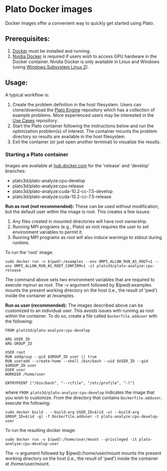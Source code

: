 # Plato Docker images
Docker images offer a convenient way to quickly get started using Plato.  
## Prerequisites:
1. [Docker](https://docs.docker.com/engine/install/) must be installed and running.
2. [Nvidia Docker](https://docs.nvidia.com/datacenter/cloud-native/container-toolkit/install-guide.html) is required if users wish to access GPU hardware in the Docker container.  Nvidia Docker is only available in Linux and Windows (using [Windows Subsystem Linux 2](https://docs.microsoft.com/en-us/windows/wsl/install-win10)).
## Usage:
A typical workflow is:
1. Create the problem definition in the host filesystem.  Users can clone/download the [Plato Engine](https://github.com/platoengine/platoengine/tree/docker) repository which has a collection of example problems.  More experienced users may be interested in the [Use Cases](https://github.com/platoengine/use_cases) repository.
2. Start the Plato container following the instructions below and run the optimization problem(s) of interest.  The container mounts the problem directory so results are available in the host filesystem.
3. Exit the container (or just open another terminal) to visualize the results. 

### Starting a Plato container
Images are available at [hub.docker.com](https://hub.docker.com/u/plato3d) for the 'release' and 'develop' branches:  
- plato3d/plato-analyze:cpu-develop
- plato3d/plato-analyze:cpu-release
- plato3d/plato-analyze:cuda-10.2-cc-7.5-develop
- plato3d/plato-analyze:cuda-10.2-cc-7.5-release

**Run as root (not recommended):** These can be used without modification, but the default user within the image is root.  This creates a few issues:
1. Any files created in mounted directories will have root ownership.
2. Running MPI programs (e.g., Plato) as root requires the user to set environment variables to permit it.
3. Running MPI programs as root will also induce warnings to stdout during runtime.

To run the 'root' image:
```shell
sudo docker run -v $(pwd):/examples --env OMPI_ALLOW_RUN_AS_ROOT=1 --env OMPI_ALLOW_RUN_AS_ROOT_CONFIRM=1 -it plato3d/plato-analyze:cpu-release
```
The command above sets two environment variables that are required to execute mpirun as root.  The -v argument followed by $(pwd):examples mounts the present working directory on the host (i.e., the result of 'pwd') inside the container at /examples.

**Run as user (recommended):** The images described above can be customized to an individual user.  This avoids issues with running as root within the container.  To do so, create a file called `Dockerfile.adduser` with the following:
```shell
FROM plato3d/plato-analyze:cpu-develop

ARG USER_ID
ARG GROUP_ID

USER root
RUN addgroup --gid $GROUP_ID user || true
RUN useradd --create-home --shell /bin/bash --uid $USER_ID --gid $GROUP_ID user
USER user
WORKDIR /home/user

ENTRYPOINT ["/bin/bash", "--rcfile", "/etc/profile", "-l"]
```
where `FROM plato3d/plato-analyze:cpu-develop` indicates the image that you wish to customize. From the directory that contains `Dockerfile.adduser`, execute the following:
```shell
sudo docker build . --build-arg USER_ID=$(id -u) --build-arg GROUP_ID=$(id -g) -f Dockerfile.adduser -t plato-analyze:cpu-develop-user
```

To run the resulting docker image:
```shell
sudo docker run -v $(pwd):/home/user/mount --privileged -it plato-analyze:cpu-develop-user
```

The -v argument followed by $(pwd):/home/user/mount mounts the present working directory on the host (i.e., the result of 'pwd') inside the container at /home/user/mount.
